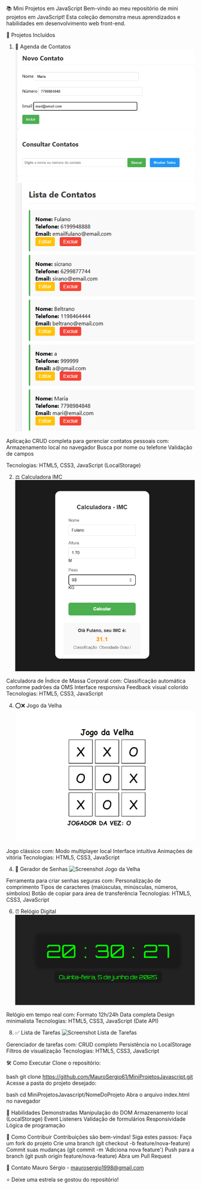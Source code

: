 📚 Mini Projetos em JavaScript
Bem-vindo ao meu repositório de mini projetos em JavaScript! Esta coleção demonstra meus aprendizados e habilidades em desenvolvimento web front-end.

🚀 Projetos Incluídos
1. 📅 Agenda de Contatos
![Screenshot Agenda de Contatos](AgendaDeContatos/agenda1.png)
![Screenshot Agenda de Contatos](AgendaDeContatos/agenda2.png)

   
Aplicação CRUD completa para gerenciar contatos pessoais com:
Armazenamento local no navegador
Busca por nome ou telefone
Validação de campos

Tecnologias: HTML5, CSS3, JavaScript (LocalStorage)

2. ⚖️ Calculadora IMC
   ![Screenshot Calculadora IMC](CalculadoraIMC/calculadoraIMC.png)

Calculadora de Índice de Massa Corporal com:
Classificação automática conforme padrões da OMS
Interface responsiva
Feedback visual colorido
Tecnologias: HTML5, CSS3, JavaScript

4. ⭕❌ Jogo da Velha
   ![Screenshot Jogo da Velha](JogoDaVelha/JogodaVelha.png)

Jogo clássico com:
Modo multiplayer local
Interface intuitiva
Animações de vitória
Tecnologias: HTML5, CSS3, JavaScript

4. 🔐 Gerador de Senhas
   ![Screenshot Jogo da Velha](JogoDaVelha/PasswordGenerator.png)

Ferramenta para criar senhas seguras com:
Personalização de comprimento
Tipos de caracteres (maiúsculas, minúsculas, números, símbolos)
Botão de copiar para área de transferência
Tecnologias: HTML5, CSS3, JavaScript

6. ⏰ Relógio Digital
   ![Screenshot Gerador de Senhas](RelogioDigital/RelogioDigital.png)

Relógio em tempo real com:
Formato 12h/24h
Data completa
Design minimalista
Tecnologias: HTML5, CSS3, JavaScript (Date API)

8. ✅ Lista de Tarefas
   ![Screenshot Lista de Tarefas](ToDoList/screenshot.png)

Gerenciador de tarefas com:
CRUD completo
Persistência no LocalStorage
Filtros de visualização
Tecnologias: HTML5, CSS3, JavaScript

🛠 Como Executar
Clone o repositório:

bash
git clone https://github.com/MauroSergio61/MiniProjetosJavascript.git
Acesse a pasta do projeto desejado:

bash
cd MiniProjetosJavascript/NomeDoProjeto
Abra o arquivo index.html no navegador

🌟 Habilidades Demonstradas
Manipulação do DOM
Armazenamento local (LocalStorage)
Event Listeners
Validação de formulários
Responsividade
Lógica de programação

🤝 Como Contribuir
Contribuições são bem-vindas! Siga estes passos:
Faça um fork do projeto
Crie uma branch (git checkout -b feature/nova-feature)
Commit suas mudanças (git commit -m 'Adiciona nova feature')
Push para a branch (git push origin feature/nova-feature)
Abra um Pull Request

📧 Contato
Mauro Sérgio - maurosergio1998@gmail.com

⭐️ Deixe uma estrela se gostou do repositório!
